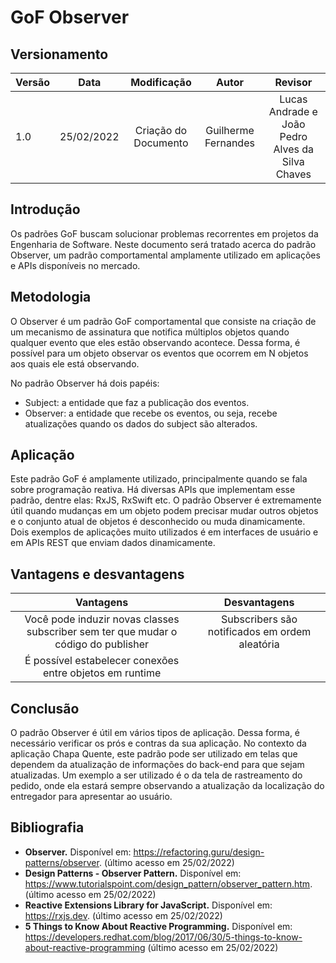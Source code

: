 # GoF Observer

## Versionamento

| Versão |    Data    |     Modificação      | Autor | Revisor |
| ------ | :--------: | :------------------: | :---: | :-----: |
| 1.0    | 25/02/2022 | Criação do Documento | Guilherme Fernandes | Lucas Andrade e João Pedro Alves da Silva Chaves |

<!-- NÃO ESQUECER DE ADICIONAR AO "/_sidebar.md" -->

## Introdução
Os padrões GoF buscam solucionar problemas recorrentes em projetos da Engenharia de Software. Neste documento será tratado acerca do padrão Observer, um padrão comportamental amplamente utilizado em aplicações e APIs disponíveis no mercado.

## Metodologia
O Observer é um padrão GoF comportamental que consiste na criação de um mecanismo de assinatura que notifica múltiplos objetos quando qualquer evento que eles estão observando acontece. Dessa forma, é possível para um objeto observar os eventos que ocorrem em N objetos aos quais ele está observando. 

No padrão Observer há dois papéis:
- Subject: a entidade que faz a publicação dos eventos.
- Observer: a entidade que recebe os eventos, ou seja, recebe atualizações quando os dados do subject são alterados.

## Aplicação
Este padrão GoF é amplamente utilizado, principalmente quando se fala sobre programação reativa. Há diversas APIs que implementam esse padrão, dentre elas: RxJS, RxSwift etc. O padrão Observer é extremamente útil quando mudanças em um objeto podem precisar mudar outros objetos e o conjunto atual de objetos é desconhecido ou muda dinamicamente. Dois exemplos de aplicações muito utilizados é em interfaces de usuário e em APIs REST que enviam dados dinamicamente.

## Vantagens e desvantagens

| Vantagens | Desvantagens |
| :--------:| :-----------:|
| Você pode induzir novas classes subscriber sem ter que mudar o código do publisher | Subscribers são notificados em ordem aleatória |
| É possível estabelecer conexões entre objetos em runtime | |

## Conclusão
O padrão Observer é útil em vários tipos de aplicação. Dessa forma, é necessário verificar os prós e contras da sua aplicação. No contexto da aplicação Chapa Quente, este padrão pode ser utilizado em telas que dependem da atualização de informações do back-end para que sejam atualizadas. Um exemplo a ser utilizado é o da tela de rastreamento do pedido, onde ela estará sempre observando a atualização da localização do entregador para apresentar ao usuário.

## Bibliografia
- **Observer.** Disponível em: <https://refactoring.guru/design-patterns/observer>. (último acesso em 25/02/2022)
- **Design Patterns - Observer Pattern.** Disponível em: <https://www.tutorialspoint.com/design_pattern/observer_pattern.htm>. (último acesso em 25/02/2022)
- **Reactive Extensions Library for JavaScript.** Disponível em: <https://rxjs.dev>. (último acesso em 25/02/2022)
- **5 Things to Know About Reactive Programming.** Disponível em: <https://developers.redhat.com/blog/2017/06/30/5-things-to-know-about-reactive-programming> (último acesso em 25/02/2022)